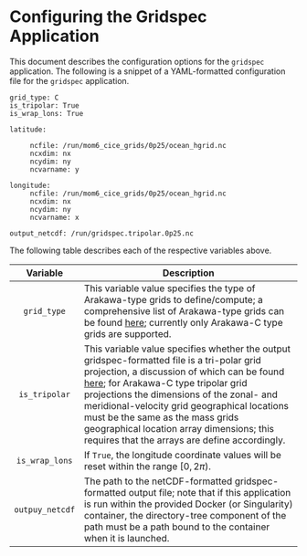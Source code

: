 # Configuring the Gridspec Application

This document describes the configuration options for the `gridspec`
application. The following is a snippet of a YAML-formatted
configuration file for the `gridspec` application.

~~~
grid_type: C
is_tripolar: True
is_wrap_lons: True

latitude:

     ncfile: /run/mom6_cice_grids/0p25/ocean_hgrid.nc
     ncxdim: nx
     ncydim: ny
     ncvarname: y

longitude:
     ncfile: /run/mom6_cice_grids/0p25/ocean_hgrid.nc
     ncxdim: nx
     ncydim: ny
     ncvarname: x

output_netcdf: /run/gridspec.tripolar.0p25.nc

~~~

The following table describes each of the respective variables above.

<div align="center">

| Variable | Description |
| :-------------: | :-----------: |
| `grid_type` | <div align="left">This variable value specifies the type of Arakawa-type grids to define/compute; a comprehensive list of Arakawa-type grids can be found [here](https://en.wikipedia.org/wiki/Arakawa_grids); currently only Arakawa-C type grids are supported.</div> |
| `is_tripolar` | <div align="left">This variable value specifies whether the output gridspec-formatted file is a tri-polar grid projection, a discussion of which can be found [here](https://github.com/dtcenter/MET/issues/1231); for Arakawa-C type tripolar grid projections the dimensions of the zonal- and meridional-velocity grid geographical locations must be the same as the mass grids geographical location array dimensions; this requires that the arrays are define accordingly.</div> |
| `is_wrap_lons` | <div align="left">If `True`, the longitude coordinate values will be reset within the range $[0, 2\pi)$.</div>|
| `outpuy_netcdf` | <div align="left">The path to the netCDF-formatted gridspec-formatted output file; note that if this application is run within the provided Docker (or Singularity) container, the directory-tree component of the path must be a path bound to the container when it is launched.</div> | 


</div>
